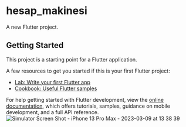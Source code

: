 # hesap_makinesi

A new Flutter project.

## Getting Started

This project is a starting point for a Flutter application.

A few resources to get you started if this is your first Flutter project:

- [Lab: Write your first Flutter app](https://docs.flutter.dev/get-started/codelab)
- [Cookbook: Useful Flutter samples](https://docs.flutter.dev/cookbook)

For help getting started with Flutter development, view the
[online documentation](https://docs.flutter.dev/), which offers tutorials,
samples, guidance on mobile development, and a full API reference.
![Simulator Screen Shot - iPhone 13 Pro Max - 2023-03-09 at 13 38 39](https://user-images.githubusercontent.com/34863695/223999736-2cb5937d-528a-4951-abb8-12a8214f95b8.png)
